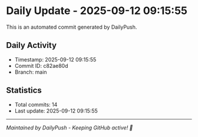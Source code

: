 # Daily Update - 2025-09-12 09:15:55

This is an automated commit generated by DailyPush.

## Daily Activity
- Timestamp: 2025-09-12 09:15:55
- Commit ID: c82ae80d
- Branch: main

## Statistics
- Total commits: 14
- Last update: 2025-09-12 09:15:55

---
*Maintained by DailyPush - Keeping GitHub active! 🚀*

